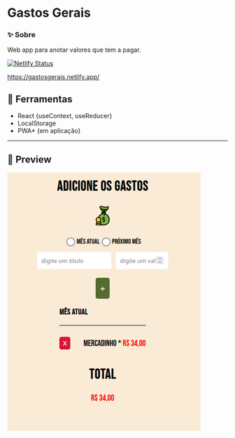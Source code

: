 # Gastos Gerais

### ✨ Sobre
Web app para anotar valores que tem a pagar.

[![Netlify Status](https://api.netlify.com/api/v1/badges/0a241e49-2c2d-433f-97e0-2675df266d38/deploy-status)](https://app.netlify.com/sites/gastosgerais/deploys)

https://gastosgerais.netlify.app/

## 🔨 Ferramentas
- React {useContext, useReducer}
- LocalStorage
- PWA* {em aplicação}

---
## 🥰 Preview
![img](src/img/code.png)

